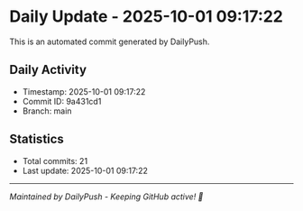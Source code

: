 # Daily Update - 2025-10-01 09:17:22

This is an automated commit generated by DailyPush.

## Daily Activity
- Timestamp: 2025-10-01 09:17:22
- Commit ID: 9a431cd1
- Branch: main

## Statistics
- Total commits: 21
- Last update: 2025-10-01 09:17:22

---
*Maintained by DailyPush - Keeping GitHub active! 🚀*
